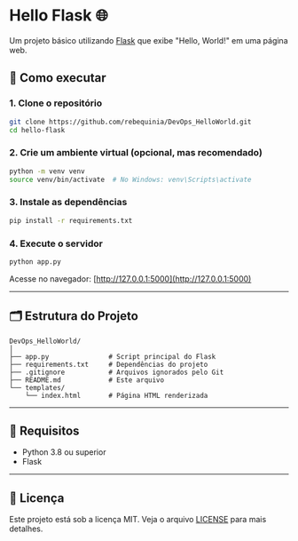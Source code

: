 # Hello Flask 🌐

Um projeto básico utilizando [Flask](https://flask.palletsprojects.com/) que exibe "Hello, World!" em uma página web.

## 🚀 Como executar

### 1. Clone o repositório

```bash
git clone https://github.com/rebequinia/DevOps_HelloWorld.git
cd hello-flask
```

### 2. Crie um ambiente virtual (opcional, mas recomendado)

```bash
python -m venv venv
source venv/bin/activate  # No Windows: venv\Scripts\activate
```

### 3. Instale as dependências

```bash
pip install -r requirements.txt
```

### 4. Execute o servidor

```bash
python app.py
```

Acesse no navegador: [http://127.0.0.1:5000](http://127.0.0.1:5000)

---

## 🗂 Estrutura do Projeto

```
DevOps_HelloWorld/
│
├── app.py               # Script principal do Flask
├── requirements.txt     # Dependências do projeto
├── .gitignore           # Arquivos ignorados pelo Git
├── README.md            # Este arquivo
└── templates/
    └── index.html       # Página HTML renderizada
```

---

## 🧪 Requisitos

- Python 3.8 ou superior
- Flask

---

## 📄 Licença

Este projeto está sob a licença MIT. Veja o arquivo [LICENSE](LICENSE) para mais detalhes.